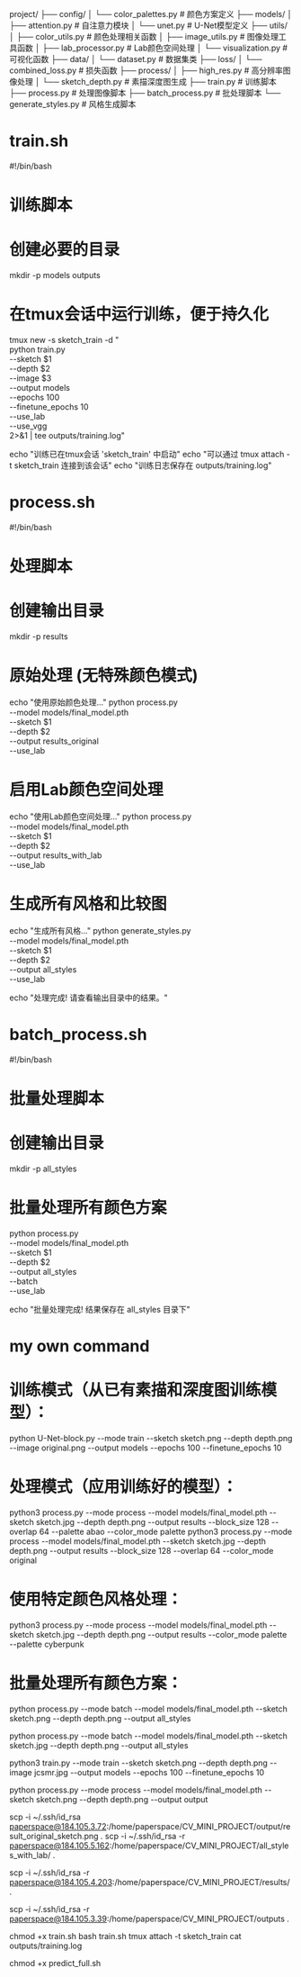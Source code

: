 project/
├── config/
│   └── color_palettes.py       # 颜色方案定义
├── models/
│   ├── attention.py            # 自注意力模块
│   └── unet.py                 # U-Net模型定义
├── utils/
│   ├── color_utils.py          # 颜色处理相关函数
│   ├── image_utils.py          # 图像处理工具函数
│   ├── lab_processor.py        # Lab颜色空间处理
│   └── visualization.py        # 可视化函数
├── data/
│   └── dataset.py              # 数据集类
├── loss/
│   └── combined_loss.py        # 损失函数
├── process/
│   ├── high_res.py             # 高分辨率图像处理
│   └── sketch_depth.py         # 素描深度图生成
├── train.py                    # 训练脚本
├── process.py                  # 处理图像脚本
├── batch_process.py            # 批处理脚本
└── generate_styles.py          # 风格生成脚本


# train.sh
#!/bin/bash
# 训练脚本

# 创建必要的目录
mkdir -p models outputs

# 在tmux会话中运行训练，便于持久化
tmux new -s sketch_train -d "\
python train.py \
  --sketch $1 \
  --depth $2 \
  --image $3 \
  --output models \
  --epochs 100 \
  --finetune_epochs 10 \
  --use_lab \
  --use_vgg \
  2>&1 | tee outputs/training.log"

echo "训练已在tmux会话 'sketch_train' 中启动"
echo "可以通过 tmux attach -t sketch_train 连接到该会话"
echo "训练日志保存在 outputs/training.log"

# process.sh
#!/bin/bash
# 处理脚本

# 创建输出目录
mkdir -p results

# 原始处理 (无特殊颜色模式)
echo "使用原始颜色处理..."
python process.py \
  --model models/final_model.pth \
  --sketch $1 \
  --depth $2 \
  --output results_original \
  --use_lab

# 启用Lab颜色空间处理
echo "使用Lab颜色空间处理..."
python process.py \
  --model models/final_model.pth \
  --sketch $1 \
  --depth $2 \
  --output results_with_lab \
  --use_lab

# 生成所有风格和比较图
echo "生成所有风格..."
python generate_styles.py \
  --model models/final_model.pth \
  --sketch $1 \
  --depth $2 \
  --output all_styles \
  --use_lab

echo "处理完成! 请查看输出目录中的结果。"

# batch_process.sh
#!/bin/bash
# 批量处理脚本

# 创建输出目录
mkdir -p all_styles

# 批量处理所有颜色方案
python process.py \
  --model models/final_model.pth \
  --sketch $1 \
  --depth $2 \
  --output all_styles \
  --batch \
  --use_lab

echo "批量处理完成! 结果保存在 all_styles 目录下"



# my own command

# 训练模式（从已有素描和深度图训练模型）：
python U-Net-block.py --mode train --sketch sketch.png --depth depth.png --image original.png --output models --epochs 100 --finetune_epochs 10

# 处理模式（应用训练好的模型）：
python3 process.py --mode process --model models/final_model.pth --sketch sketch.jpg --depth depth.png --output results --block_size 128 --overlap 64 --palette abao --color_mode palette
python3 process.py --mode process --model models/final_model.pth --sketch sketch.jpg --depth depth.png --output results --block_size 128 --overlap 64 --color_mode original
# 使用特定颜色风格处理：
python3 process.py --mode process --model models/final_model.pth --sketch sketch.jpg --depth depth.png --output results --color_mode palette --palette cyberpunk

# 批量处理所有颜色方案：
python process.py --mode batch --model models/final_model.pth --sketch sketch.png --depth depth.png --output all_styles

python process.py --mode batch --model models/final_model.pth --sketch sketch.jpg --depth depth.png --output all_styles


python3 train.py --mode train --sketch sketch.png --depth depth.png --image jcsmr.jpg --output models --epochs 100 --finetune_epochs 10



python process.py --mode process --model models/final_model.pth --sketch sketch.png --depth depth.png --output output


scp -i ~/.ssh/id_rsa paperspace@184.105.3.72:/home/paperspace/CV_MINI_PROJECT/output/result_original_sketch.png .
scp -i ~/.ssh/id_rsa -r paperspace@184.105.5.162:/home/paperspace/CV_MINI_PROJECT/all_styles_with_lab/ .

scp -i ~/.ssh/id_rsa -r paperspace@184.105.4.203:/home/paperspace/CV_MINI_PROJECT/results/ .

scp -i ~/.ssh/id_rsa -r paperspace@184.105.3.39:/home/paperspace/CV_MINI_PROJECT/outputs .

chmod +x train.sh
bash train.sh
tmux attach -t sketch_train
cat outputs/training.log


chmod +x predict_full.sh
